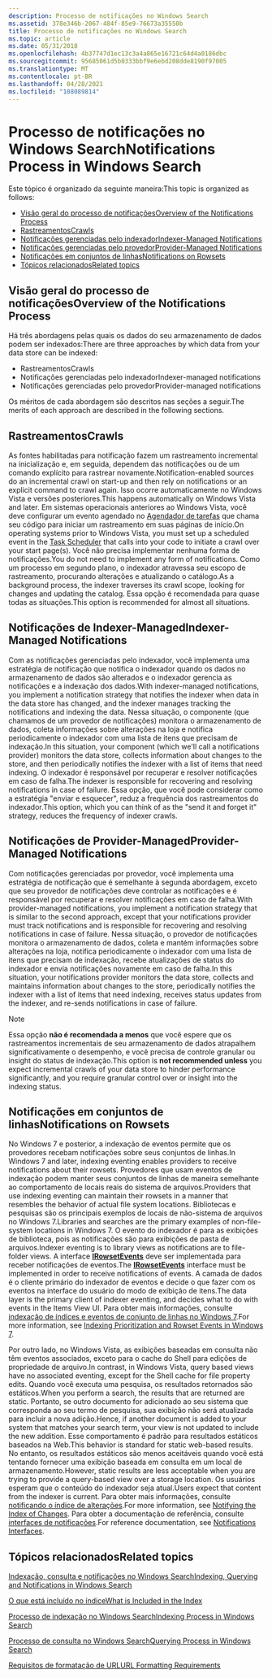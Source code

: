 ```yaml
---
description: Processo de notificações no Windows Search
ms.assetid: 378e346b-2067-484f-85e9-76673a35550b
title: Processo de notificações no Windows Search
ms.topic: article
ms.date: 05/31/2018
ms.openlocfilehash: 4b37747d1ec13c3a4a865e16721c64d4a0186dbc
ms.sourcegitcommit: 95685061d5b0333bbf9e6ebd208dde8190f97005
ms.translationtype: MT
ms.contentlocale: pt-BR
ms.lasthandoff: 04/28/2021
ms.locfileid: "108089814"
---
```

# <a name="notifications-process-in-windows-search"></a><span data-ttu-id="de16b-103">Processo de notificações no Windows Search</span><span class="sxs-lookup"><span data-stu-id="de16b-103">Notifications Process in Windows Search</span></span>

<span data-ttu-id="de16b-104">Este tópico é organizado da seguinte maneira:</span><span class="sxs-lookup"><span data-stu-id="de16b-104">This topic is organized as follows:</span></span>

-   [<span data-ttu-id="de16b-105">Visão geral do processo de notificações</span><span class="sxs-lookup"><span data-stu-id="de16b-105">Overview of the Notifications Process</span></span>](#overview-of-the-notifications-process)
-   [<span data-ttu-id="de16b-106">Rastreamentos</span><span class="sxs-lookup"><span data-stu-id="de16b-106">Crawls</span></span>](#crawls)
-   [<span data-ttu-id="de16b-107">Notificações gerenciadas pelo indexador</span><span class="sxs-lookup"><span data-stu-id="de16b-107">Indexer-Managed Notifications</span></span>](#indexer-managed-notifications)
-   [<span data-ttu-id="de16b-108">Notificações gerenciadas pelo provedor</span><span class="sxs-lookup"><span data-stu-id="de16b-108">Provider-Managed Notifications</span></span>](#provider-managed-notifications)
-   [<span data-ttu-id="de16b-109">Notificações em conjuntos de linhas</span><span class="sxs-lookup"><span data-stu-id="de16b-109">Notifications on Rowsets</span></span>](#notifications-on-rowsets)
-   [<span data-ttu-id="de16b-110">Tópicos relacionados</span><span class="sxs-lookup"><span data-stu-id="de16b-110">Related topics</span></span>](#related-topics)

## <a name="overview-of-the-notifications-process"></a><span data-ttu-id="de16b-111">Visão geral do processo de notificações</span><span class="sxs-lookup"><span data-stu-id="de16b-111">Overview of the Notifications Process</span></span>

<span data-ttu-id="de16b-112">Há três abordagens pelas quais os dados do seu armazenamento de dados podem ser indexados:</span><span class="sxs-lookup"><span data-stu-id="de16b-112">There are three approaches by which data from your data store can be indexed:</span></span>

-   <span data-ttu-id="de16b-113">Rastreamentos</span><span class="sxs-lookup"><span data-stu-id="de16b-113">Crawls</span></span>
-   <span data-ttu-id="de16b-114">Notificações gerenciadas pelo indexador</span><span class="sxs-lookup"><span data-stu-id="de16b-114">Indexer-managed notifications</span></span>
-   <span data-ttu-id="de16b-115">Notificações gerenciadas pelo provedor</span><span class="sxs-lookup"><span data-stu-id="de16b-115">Provider-managed notifications</span></span>

<span data-ttu-id="de16b-116">Os méritos de cada abordagem são descritos nas seções a seguir.</span><span class="sxs-lookup"><span data-stu-id="de16b-116">The merits of each approach are described in the following sections.</span></span>

## <a name="crawls"></a><span data-ttu-id="de16b-117">Rastreamentos</span><span class="sxs-lookup"><span data-stu-id="de16b-117">Crawls</span></span>

<span data-ttu-id="de16b-118">As fontes habilitadas para notificação fazem um rastreamento incremental na inicialização e, em seguida, dependem das notificações ou de um comando explícito para rastrear novamente.</span><span class="sxs-lookup"><span data-stu-id="de16b-118">Notification-enabled sources do an incremental crawl on start-up and then rely on notifications or an explicit command to crawl again.</span></span> <span data-ttu-id="de16b-119">Isso ocorre automaticamente no Windows Vista e versões posteriores.</span><span class="sxs-lookup"><span data-stu-id="de16b-119">This happens automatically on Windows Vista and later.</span></span> <span data-ttu-id="de16b-120">Em sistemas operacionais anteriores ao Windows Vista, você deve configurar um evento agendado no [Agendador de tarefas](../taskschd/task-scheduler-start-page.md) que chama seu código para iniciar um rastreamento em suas páginas de início.</span><span class="sxs-lookup"><span data-stu-id="de16b-120">On operating systems prior to Windows Vista, you must set up a scheduled event in the [Task Scheduler](../taskschd/task-scheduler-start-page.md) that calls into your code to initiate a crawl over your start page(s).</span></span> <span data-ttu-id="de16b-121">Você não precisa implementar nenhuma forma de notificações.</span><span class="sxs-lookup"><span data-stu-id="de16b-121">You do not need to implement any form of notifications.</span></span> <span data-ttu-id="de16b-122">Como um processo em segundo plano, o indexador atravessa seu escopo de rastreamento, procurando alterações e atualizando o catálogo.</span><span class="sxs-lookup"><span data-stu-id="de16b-122">As a background process, the indexer traverses its crawl scope, looking for changes and updating the catalog.</span></span> <span data-ttu-id="de16b-123">Essa opção é recomendada para quase todas as situações.</span><span class="sxs-lookup"><span data-stu-id="de16b-123">This option is recommended for almost all situations.</span></span>

## <a name="indexer-managed-notifications"></a><span data-ttu-id="de16b-124">Notificações de Indexer-Managed</span><span class="sxs-lookup"><span data-stu-id="de16b-124">Indexer-Managed Notifications</span></span>

<span data-ttu-id="de16b-125">Com as notificações gerenciadas pelo indexador, você implementa uma estratégia de notificação que notifica o indexador quando os dados no armazenamento de dados são alterados e o indexador gerencia as notificações e a indexação dos dados.</span><span class="sxs-lookup"><span data-stu-id="de16b-125">With indexer-managed notifications, you implement a notification strategy that notifies the indexer when data in the data store has changed, and the indexer manages tracking the notifications and indexing the data.</span></span> <span data-ttu-id="de16b-126">Nessa situação, o componente (que chamamos de um provedor de notificações) monitora o armazenamento de dados, coleta informações sobre alterações na loja e notifica periodicamente o indexador com uma lista de itens que precisam de indexação.</span><span class="sxs-lookup"><span data-stu-id="de16b-126">In this situation, your component (which we'll call a notifications provider) monitors the data store, collects information about changes to the store, and then periodically notifies the indexer with a list of items that need indexing.</span></span> <span data-ttu-id="de16b-127">O indexador é responsável por recuperar e resolver notificações em caso de falha.</span><span class="sxs-lookup"><span data-stu-id="de16b-127">The indexer is responsible for recovering and resolving notifications in case of failure.</span></span> <span data-ttu-id="de16b-128">Essa opção, que você pode considerar como a estratégia "enviar e esquecer", reduz a frequência dos rastreamentos do indexador.</span><span class="sxs-lookup"><span data-stu-id="de16b-128">This option, which you can think of as the "send it and forget it" strategy, reduces the frequency of indexer crawls.</span></span>

## <a name="provider-managed-notifications"></a><span data-ttu-id="de16b-129">Notificações de Provider-Managed</span><span class="sxs-lookup"><span data-stu-id="de16b-129">Provider-Managed Notifications</span></span>

<span data-ttu-id="de16b-130">Com notificações gerenciadas por provedor, você implementa uma estratégia de notificação que é semelhante à segunda abordagem, exceto que seu provedor de notificações deve controlar as notificações e é responsável por recuperar e resolver notificações em caso de falha.</span><span class="sxs-lookup"><span data-stu-id="de16b-130">With provider-managed notifications, you implement a notification strategy that is similar to the second approach, except that your notifications provider must track notifications and is responsible for recovering and resolving notifications in case of failure.</span></span> <span data-ttu-id="de16b-131">Nessa situação, o provedor de notificações monitora o armazenamento de dados, coleta e mantém informações sobre alterações na loja, notifica periodicamente o indexador com uma lista de itens que precisam de indexação, recebe atualizações de status do indexador e envia notificações novamente em caso de falha.</span><span class="sxs-lookup"><span data-stu-id="de16b-131">In this situation, your notifications provider monitors the data store, collects and maintains information about changes to the store, periodically notifies the indexer with a list of items that need indexing, receives status updates from the indexer, and re-sends notifications in case of failure.</span></span>

> [!Note]  
> <span data-ttu-id="de16b-132">Essa opção **não é recomendada a menos** que você espere que os rastreamentos incrementais de seu armazenamento de dados atrapalhem significativamente o desempenho, e você precisa de controle granular ou insight do status de indexação.</span><span class="sxs-lookup"><span data-stu-id="de16b-132">This option is **not recommended unless** you expect incremental crawls of your data store to hinder performance significantly, and you require granular control over or insight into the indexing status.</span></span>

 

## <a name="notifications-on-rowsets"></a><span data-ttu-id="de16b-133">Notificações em conjuntos de linhas</span><span class="sxs-lookup"><span data-stu-id="de16b-133">Notifications on Rowsets</span></span>

<span data-ttu-id="de16b-134">No Windows 7 e posterior, a indexação de eventos permite que os provedores recebam notificações sobre seus conjuntos de linhas.</span><span class="sxs-lookup"><span data-stu-id="de16b-134">In Windows 7 and later, indexing eventing enables providers to receive notifications about their rowsets.</span></span> <span data-ttu-id="de16b-135">Provedores que usam eventos de indexação podem manter seus conjuntos de linhas de maneira semelhante ao comportamento de locais reais do sistema de arquivos.</span><span class="sxs-lookup"><span data-stu-id="de16b-135">Providers that use indexing eventing can maintain their rowsets in a manner that resembles the behavior of actual file system locations.</span></span> <span data-ttu-id="de16b-136">Bibliotecas e pesquisas são os principais exemplos de locais de não-sistema de arquivos no Windows 7.</span><span class="sxs-lookup"><span data-stu-id="de16b-136">Libraries and searches are the primary examples of non-file-system locations in Windows 7.</span></span> <span data-ttu-id="de16b-137">O evento do indexador é para as exibições de biblioteca, pois as notificações são para exibições de pasta de arquivos.</span><span class="sxs-lookup"><span data-stu-id="de16b-137">Indexer eventing is to library views as notifications are to file-folder views.</span></span> <span data-ttu-id="de16b-138">A interface [**IRowsetEvents**](/windows/desktop/api/Searchapi/nn-searchapi-irowsetevents) deve ser implementada para receber notificações de eventos.</span><span class="sxs-lookup"><span data-stu-id="de16b-138">The [**IRowsetEvents**](/windows/desktop/api/Searchapi/nn-searchapi-irowsetevents) interface must be implemented in order to receive notifications of events.</span></span> <span data-ttu-id="de16b-139">A camada de dados é o cliente primário do indexador de eventos e decide o que fazer com os eventos na interface do usuário do modo de exibição de itens.</span><span class="sxs-lookup"><span data-stu-id="de16b-139">The data layer is the primary client of indexer eventing, and decides what to do with events in the Items View UI.</span></span> <span data-ttu-id="de16b-140">Para obter mais informações, consulte [indexação de índices e eventos de conjunto de linhas no Windows 7](indexing-prioritization-and-rowset-events.md).</span><span class="sxs-lookup"><span data-stu-id="de16b-140">For more information, see [Indexing Prioritization and Rowset Events in Windows 7](indexing-prioritization-and-rowset-events.md).</span></span>

<span data-ttu-id="de16b-141">Por outro lado, no Windows Vista, as exibições baseadas em consulta não têm eventos associados, exceto para o cache do Shell para edições de propriedade de arquivo.</span><span class="sxs-lookup"><span data-stu-id="de16b-141">In contrast, in Windows Vista, query based views have no associated eventing, except for the Shell cache for file property edits.</span></span> <span data-ttu-id="de16b-142">Quando você executa uma pesquisa, os resultados retornados são estáticos.</span><span class="sxs-lookup"><span data-stu-id="de16b-142">When you perform a search, the results that are returned are static.</span></span> <span data-ttu-id="de16b-143">Portanto, se outro documento for adicionado ao seu sistema que corresponda ao seu termo de pesquisa, sua exibição não será atualizada para incluir a nova adição.</span><span class="sxs-lookup"><span data-stu-id="de16b-143">Hence, if another document is added to your system that matches your search term, your view is not updated to include the new addition.</span></span> <span data-ttu-id="de16b-144">Esse comportamento é padrão para resultados estáticos baseados na Web.</span><span class="sxs-lookup"><span data-stu-id="de16b-144">This behavior is standard for static web-based results.</span></span> <span data-ttu-id="de16b-145">No entanto, os resultados estáticos são menos aceitáveis quando você está tentando fornecer uma exibição baseada em consulta em um local de armazenamento.</span><span class="sxs-lookup"><span data-stu-id="de16b-145">However, static results are less acceptable when you are trying to provide a query-based view over a storage location.</span></span> <span data-ttu-id="de16b-146">Os usuários esperam que o conteúdo do indexador seja atual.</span><span class="sxs-lookup"><span data-stu-id="de16b-146">Users expect that content from the indexer is current.</span></span> <span data-ttu-id="de16b-147">Para obter mais informações, consulte [notificando o índice de alterações](-search-3x-wds-notifyingofchanges.md).</span><span class="sxs-lookup"><span data-stu-id="de16b-147">For more information, see [Notifying the Index of Changes](-search-3x-wds-notifyingofchanges.md).</span></span> <span data-ttu-id="de16b-148">Para obter a documentação de referência, consulte [interfaces de notificações](-search-notifications-interfaces-entry-page.md).</span><span class="sxs-lookup"><span data-stu-id="de16b-148">For reference documentation, see [Notifications Interfaces](-search-notifications-interfaces-entry-page.md).</span></span>

## <a name="related-topics"></a><span data-ttu-id="de16b-149">Tópicos relacionados</span><span class="sxs-lookup"><span data-stu-id="de16b-149">Related topics</span></span>

<dl> <dt>

[<span data-ttu-id="de16b-150">Indexação, consulta e notificações no Windows Search</span><span class="sxs-lookup"><span data-stu-id="de16b-150">Indexing, Querying and Notifications in Windows Search</span></span>](-search-3x-wds-included-in-index.md)
</dt> <dt>

[<span data-ttu-id="de16b-151">O que está incluído no índice</span><span class="sxs-lookup"><span data-stu-id="de16b-151">What is Included in the Index</span></span>](-search-indexing-process-overview.md)
</dt> <dt>

[<span data-ttu-id="de16b-152">Processo de indexação no Windows Search</span><span class="sxs-lookup"><span data-stu-id="de16b-152">Indexing Process in Windows Search</span></span>](-search-indexing-process-overview.md)
</dt> <dt>

[<span data-ttu-id="de16b-153">Processo de consulta no Windows Search</span><span class="sxs-lookup"><span data-stu-id="de16b-153">Querying Process in Windows Search</span></span>](querying-process--windows-search-.md)
</dt> <dt>

[<span data-ttu-id="de16b-154">Requisitos de formatação de URL</span><span class="sxs-lookup"><span data-stu-id="de16b-154">URL Formatting Requirements</span></span>](url-formatting-requirements.md)
</dt> </dl>

 

 
